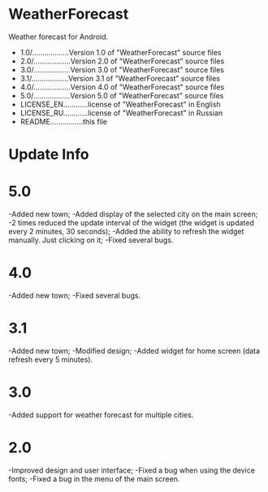 # WeatherForecast
Weather forecast for Android.

- 1.0/..................Version 1.0 of "WeatherForecast" source files
- 2.0/..................Version 2.0 of "WeatherForecast" source files
- 3.0/..................Version 3.0 of "WeatherForecast" source files
- 3.1/..................Version 3.1 of "WeatherForecast" source files
- 4.0/..................Version 4.0 of "WeatherForecast" source files
- 5.0/..................Version 5.0 of "WeatherForecast" source files
- LICENSE_EN............license of "WeatherForecast" in English
- LICENSE_RU............license of "WeatherForecast" in Russian
- README................this file

# Update Info

5.0
=================
-Added new town;
-Added display of the selected city on the main screen;
-2 times reduced the update interval of the widget (the widget is updated every 2 minutes, 30 seconds);
-Added the ability to refresh the widget manually. Just clicking on it;
-Fixed several bugs.

4.0
=================
-Added new town;
-Fixed several bugs.

3.1
=================
-Added new town;
-Modified design;
-Added widget for home screen (data refresh every 5 minutes).

3.0
=================
-Added support for weather forecast for multiple cities.

2.0
=================
-Improved design and user interface;
-Fixed a bug when using the device fonts;
-Fixed a bug in the menu of the main screen.